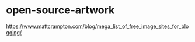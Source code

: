 # open-source-artwork

https://www.mattcrampton.com/blog/mega_list_of_free_image_sites_for_blogging/
